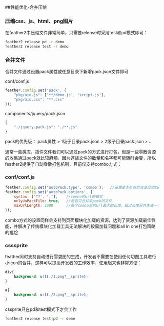 ##性能优化-合并压缩

### 压缩css、js、html、png图片

在feather2中压缩文件非常简单，只需要release时采用test和pd模式即可：

```sh
feather2 release pd -r demo
feather2 release test -r demo
```

### 合并文件

合并文件通过设置pack属性或任意目录下新增pack.json文件即可

conf/conf.js
```js
feather.config.set('pack', {
    "pkg/aio.js": ['**/demo.js', 'script.js'],
    "pkg/aio.css": "**.css"
});
```

components/jquery/pack.json
```js
{
    "./jquery.pack.js": "./**.js"
}
```

pack的优先级：  pack属性 > 1级子目录pack.json > 2级子目录pack.json > ...

通常一些类库，插件文件我们可以通过pack的方式进行打包，但是一些零散资源的收集通过pack就比较麻烦，因为这些文件的数量和名字都可能随时会变，所以feather2提供了自动零散打包机制，目前仅支持combo方式：

### conf/conf.js

```js
feather.config.set('autoPack.type', 'combo');   //设置是否所有的资源自动以combo方式合并
feather.config.set('autoPack.options', {
    syntax: ['??', ','],    //combo的url的模式
    onlyUnPackFile: true,   //是否只合并未pack的文件
    maxUrlLength: 2000      //每个combo后的url最大的长度，超过长度另外生成一个url
});
```

combo方式的设置同样会支持到页面模块化加载的资源，达到了资源加载最佳性能，并解决了传统模块化加载工具无法解决的按需加载问题和all in one打包策略的尴尬


### csssprite

feather同时支持自动进行雪碧图的生成，开发者不需要在使用任何切图工具进行小icon的合并，这样可以提高开发者的工作效率，使用起来也非常方便：

```css
div{
    background: url(./1.png?__sprite);
}

a{
    background: url(./2.png?__sprite);
}
```

cssprite只在pd和test模式下才会工作

```sh
feather2 release test|pd -r demo
```